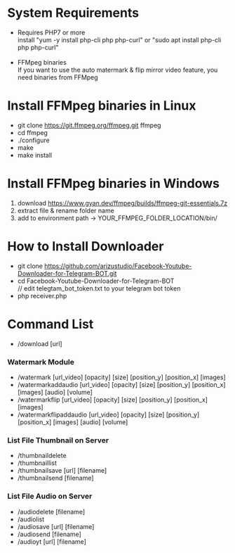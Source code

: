 # System Requirements
- Requires PHP7 or more<br/>
install "yum -y install php-cli php php-curl" or "sudo apt install php-cli php php-curl"<br/><br/>
- FFMpeg binaries<br/>
If you want to use the auto matermark & flip mirror video feature, you need binaries from FFMpeg

# Install FFMpeg binaries in Linux
- git clone https://git.ffmpeg.org/ffmpeg.git ffmpeg
- cd ffmpeg
- ./configure
- make
- make install

# Install FFMpeg binaries in Windows
1. download https://www.gyan.dev/ffmpeg/builds/ffmpeg-git-essentials.7z
2. extract file & rename folder name
3. add to environment path -> YOUR_FFMPEG_FOLDER_LOCATION/bin/

# How to Install Downloader
- git clone https://github.com/arizustudio/Facebook-Youtube-Downloader-for-Telegram-BOT.git<br/>
- cd Facebook-Youtube-Downloader-for-Telegram-BOT<br/>
// edit telegtam_bot_token.txt to your telegram bot token
- php receiver.php<br/>

# Command List
- /download [url]
### Watermark Module
- /watermark [url_video] [opacity] [size] [position_y] [position_x] [images]
- /watermarkaddaudio [url_video] [opacity] [size] [position_y] [position_x] [images] [audio] [volume]
- /watermarkflip [url_video] [opacity] [size] [position_y] [position_x] [images]
- /watermarkflipaddaudio [url_video] [opacity] [size] [position_y] [position_x] [images] [audio] [volume]

### List File Thumbnail on Server
- /thumbnaildelete
- /thumbnaillist
- /thumbnailsave [url] [filename]
- /thumbnailsend [filename]

### List File Audio on Server
- /audiodelete [filename]
- /audiolist
- /audiosave [url] [filename]
- /audiosend [filename]
- /audioyt [url] [filename]
